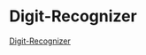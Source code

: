 # Digit-Recognizer

<A href="https://www.kaggle.com/c/digit-recognizer/overview">Digit-Recognizer</A>
